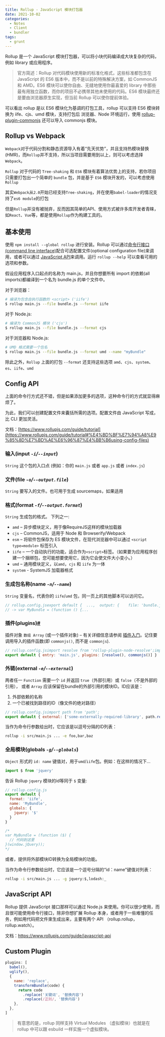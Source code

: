 ```yaml
---
title: Rollup - JavaScript 模块打包器
date: 2021-10-02
categories:
  - Notes
  - Client
  - bundler
tags: 
  - grunt
---
```


Rollup 是一个 JavaScript 模块打包器，可以将小块代码编译成大块复杂的代码，例如 library 或应用程序。

> 官方简述：Rollup 对代码模块使用新的标准化格式，这些标准都包含在 JavaScript 的 ES6 版本中，而不是以前的特殊解决方案，如 CommonJS 和 AMD。ES6 模块可以使你自由、无缝地使用你最喜爱的 library 中那些最有用独立函数，而你的项目不必携带其他未使用的代码。ES6 模块最终还是要由浏览器原生实现，但当前 Rollup 可以使你提前体验。

可以看出 rollup 是以 ES6 模块化为基调的打包工具，rollup 可以支持 ES6 模块转换为 iife、cjs、umd 模块，支持打包后 浏览器、Node 环境运行，使用 [rollup-plugin-commonjs](https://github.com/rollup/rollup-plugin-commonjs) 还可以导入 commonjs 模块。

<!-- more -->

## Rollup vs Webpack

`Webpack`对于代码分割和静态资源导入有着“先天优势”，并且支持热模块替换(HMR)，而`Rollup`并不支持，所以当项目需要用到以上，则可以考虑选择`Webpack`。

`Rollup` 对于代码的 `Tree-shaking` 和 `ES6` 模块有着算法优势上的支持，若你项目只需要打包出一个简单的 `bundle` 包，并是基于 `ES6` 模块开发的，可以考虑使用 `Rollup`

其实`Webpack`从`2.0`开始已经支持`Tree-shaking`，并在使用`babel-loader`的情况支持了`es6 module`的打包

但是`Rollup`并没有被抛弃，反而因其简单的API、使用方式被许多库开发者青睐，如`React`、`Vue`等，都是使用`Rollup`作为构建工具的。

## 基本使用

使用 `npm install --global rollup` 进行安装。Rollup 可以通过[命令行接口(command line interface)](https://github.com/rollup/rollup/wiki/Command-Line-Interface)配合可选配置文件(optional configuration file)来调用，或者可以通过 [JavaScript API](https://github.com/rollup/rollup/wiki/JavaScript-API)来调用。运行 `rollup --help` 可以查看可用的选项和参数。

假设应用程序入口起点的名称为 main.js，并且你想要所有 import 的依赖(all imports)都编译到一个名为 bundle.js 的单个文件中。

对于浏览器：

```bash
# 编译为包含自执行函数的 <script> ('iife')
$ rollup main.js --file bundle.js --format iife
```

对于 Node.js:

```bash
# 编译为 CommonJS 模块 ('cjs')
$ rollup main.js --file bundle.js --format cjs
```

对于浏览器和 Node.js:

```bash
# UMD 格式需要一个包名 
$ rollup main.js --file bundle.js --format umd --name "myBundle"
```

除此之外，`Rollup` 上面的打包 `--format` 还支持这些选项 `amd`、`cjs`、`system`、`es`、`iife`、`umd` 

## Config API

上面的命令行方式还不错，但是如果添加更多的选项，这种命令行的方式就显得麻烦了。

为此，我们可以创建配置文件来囊括所需的选项。配置文件由 JavaScript 写成，比 CLI 更加灵活。

文档：[https://www.rollupjs.com/guide/tutorial](https://www.rollupjs.com/guide/tutorial#%E4%BD%BF%E7%94%A8%E9%85%8D%E7%BD%AE%E6%96%87%E4%BB%B6using-config-files)

### 输入(input *`-i`/`--input`*)

`String` 这个包的入口点 (例如：你的 `main.js` 或者 `app.js` 或者 `index.js`)

### 文件(file *`-o`/`--output.file`*)

`String` 要写入的文件。也可用于生成 sourcemaps，如果适用

### 格式(format *`-f`/`--output.format`*)

`String` 生成包的格式。 下列之一:

- `amd` – 异步模块定义，用于像RequireJS这样的模块加载器
- `cjs` – CommonJS，适用于 Node 和 Browserify/Webpack
- `esm` – 将软件包保存为 ES 模块文件，在现代浏览器中可以通过 `<script type=module>` 标签引入
- `iife` – 一个自动执行的功能，适合作为`<script>`标签。（如果要为应用程序创建一个捆绑包，您可能想要使用它，因为它会使文件大小变小。）
- `umd` – 通用模块定义，以`amd`，`cjs` 和 `iife` 为一体
- `system` - SystemJS 加载器格式

### 生成包名称(name *`-n`/`--name`*)

`String` 变量名，代表你的 `iife`/`umd` 包，同一页上的其他脚本可以访问它。

```js
// rollup.config.jsexport default {  ...,  output: {    file: 'bundle.js',    format: 'iife',    name: 'MyBundle'  }};
// -> var MyBundle = (function () {...
```

### 插件(plugins)[#](https://www.rollupjs.com/guide/tutorial#%E4%BD%BF%E7%94%A8%E6%8F%92%E4%BB%B6using-plugins)

插件对象 `数组 Array` (或一个插件对象) – 有关详细信息请参阅 [插件入门](https://www.rollupjs.com/guide/big-list-of-options#getting-started-with-plugins)。记住要调用导入的插件函数(即 `commonjs()`, 而不是 `commonjs`).

```js
// rollup.config.jsimport resolve from 'rollup-plugin-node-resolve';import commonjs from 'rollup-plugin-commonjs';
export default { entry: 'main.js', plugins: [resolve(), commonjs()] }
```

### 外链(external *`-e`/`--external`*) 

两者任一 `Function` 需要一个 `id` 并返回 `true`（外部引用）或 `false`（不是外部的引用）， 或者 `Array` 应该保留在bundle的外部引用的模块ID。ID应该是：

1. 外部依赖的名称
2. 一个已被找到路径的ID（像文件的绝对路径）

```js
// rollup.config.jsimport path from 'path';
export default { external: ['some-externally-required-library', path.resolve('./src/some-local-file-that-should-not-be-bundled.js')] }
```

当作为命令行参数给出时，它应该是以逗号分隔的ID列表：

```bash
rollup -i src/main.js ... -e foo,bar,baz
```

### 全局模块(globals *`-g`/`--globals`*)

`Object` 形式的 `id: name` 键值对，用于`umd`/`iife`包。例如：在这样的情况下...

```js
import $ from 'jquery'
```

告诉 Rollup `jquery` 模块的id等同于 `$` 变量:

```js
// rollup.config.js
export default {
  format: 'iife',
  name: 'MyBundle',
  globals: {
    jquery: '$'
  }
}

/*
var MyBundle = (function ($) {
  // 代码到这里
}(window.jQuery));
*/
```

或者，提供将外部模块ID转换为全局模块的功能。

当作为命令行参数给出时，它应该是一个逗号分隔的“id：name”键值对列表：

```bash
rollup -i src/main.js ... -g jquery:$,lodash:_
```


## JavaScript API

Rollup 提供 JavaScript 接口那样可以通过 Node.js 来使用。你可以很少使用，而且很可能使用命令行接口，除非你想扩展 Rollup 本身，或者用于一些难懂的任务，例如用代码把文件束生成出来，主要有两个 API （rollup.rollup，rollup.watch）。

文档：https://www.rollupjs.com/guide/javascript-api


## Custom Plugin

~~~js
plugins: [
  babel(),
  uglify(),
  {
    name: 'replace',
    transformBundle(code) {
      return code
        .replace('关键词', '替换内容')
        .replace(/正则/, '替换内容')
    },
  },
]
~~~

> 有意思的是，rollup 同样支持 Virtual Modules （虚拟模块）也就是在 rollup 中可以跟 esbuild 一样实施一个虚拟模块。